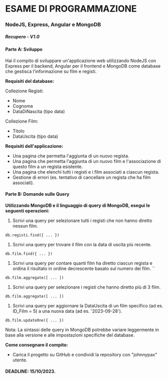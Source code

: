 # ESAME DI PROGRAMMAZIONE 

### NodeJS, Express, Angular e MongoDB 

##### Recupero - V1.0

#### Parte A: Sviluppo

Hai il compito di sviluppare un'applicazione web utilizzando NodeJS con Express per il backend, Angular per il frontend e MongoDB come database che gestisca l'informazione su film e registi.

**Requisiti del database:**

Collezione Registi:

- Nome
- Cognome
- DataDiNascita (tipo data)

Collezione Film:

- Titolo
- DataUscita (tipo data)

**Requisiti dell'applicazione:**

- Una pagina che permetta l'aggiunta di un nuovo regista.
- Una pagina che permetta l'aggiunta di un nuovo film e l'associazione di questo film a un regista esistente.
- Una pagina che elenchi tutti i registi e i film associati a ciascun regista.
- Gestione di errori (es. tentativo di cancellare un regista che ha film associati).

#### Parte B: Domande sulle Query

**Utilizzando MongoDB e il linguaggio di query di MongoDB, esegui le seguenti operazioni:**

1. Scrivi una query per selezionare tutti i registi che non hanno diretto nessun film.

```
db.registi.find({ ... })
```

1. Scrivi una query per trovare il film con la data di uscita più recente.

```
db.film.find({ ... })
```

1. Scrivi una query per contare quanti film ha diretto ciascun regista e ordina il risultato in ordine decrescente basato sul numero dei film. ``

```
db.film.aggregate([ ... ])
```

1. Scrivi una query per selezionare i registi che hanno diretto più di 3 film.

```
db.film.aggregate([ ... ])
```

1. Scrivi una query per aggiornare la DataUscita di un film specifico (ad es. ID_Film = 5) a una nuova data (ad es. '2023-09-28').

```
db.film.updateOne({ ... })
```

Nota: La sintassi delle query in MongoDB potrebbe variare leggermente in base alla versione e alle impostazioni specifiche del database.

**Come consegnare il compito:**

- Carica il progetto su GitHub e condividi la repository con "johnnypax" utente.

#### **DEADLINE:** 15/10/2023.
